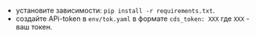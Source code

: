 * установите зависимости: `pip install -r requirements.txt`.
* создайте APi-token в `env/tok.yaml` в формате
```cds_token: XXX```
где `XXX` - ваш токен.